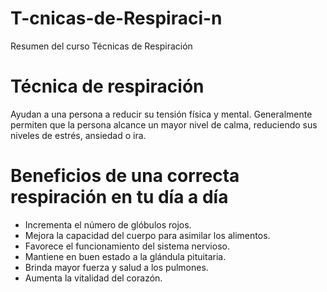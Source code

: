 # T-cnicas-de-Respiraci-n
Resumen del curso Técnicas de Respiración

# Técnica de respiración
Ayudan a una persona a reducir su tensión física y mental. Generalmente permiten que la persona alcance un mayor nivel de calma, reduciendo sus niveles de estrés, ansiedad o ira.

# Beneficios de una correcta respiración en tu día a día
* Incrementa el número de glóbulos rojos.
* Mejora la capacidad del cuerpo para asimilar los alimentos.
* Favorece el funcionamiento del sistema nervioso.
* Mantiene en buen estado a la glándula pituitaria. 
* Brinda mayor fuerza y salud a los pulmones. 
* Aumenta la vitalidad del corazón.
 
